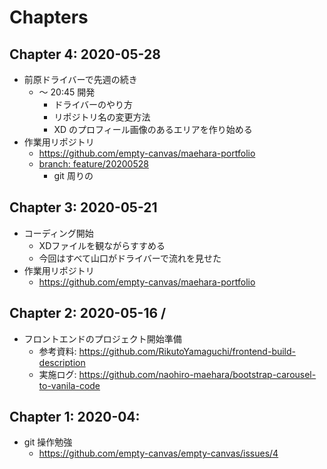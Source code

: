 # Chapters

## Chapter 4: 2020-05-28

* 前原ドライバーで先週の続き
    * 〜 20:45 開発
        * ドライバーのやり方
        * リポジトリ名の変更方法
        * XD のプロフィール画像のあるエリアを作り始める
* 作業用リポジトリ
    * https://github.com/empty-canvas/maehara-portfolio
    * [branch: feature/20200528](https://github.com/empty-canvas/maehara-portfolio/pull/1)
        * git 周りの

## Chapter 3: 2020-05-21

* コーディング開始
    * XDファイルを観ながらすすめる
    * 今回はすべて山口がドライバーで流れを見せた
* 作業用リポジトリ
    * https://github.com/empty-canvas/maehara-portfolio

## Chapter 2: 2020-05-16 / 

* フロントエンドのプロジェクト開始準備
    * 参考資料: https://github.com/RikutoYamaguchi/frontend-build-description
    * 実施ログ: https://github.com/naohiro-maehara/bootstrap-carousel-to-vanila-code

## Chapter 1: 2020-04: 

* git 操作勉強
    * https://github.com/empty-canvas/empty-canvas/issues/4
